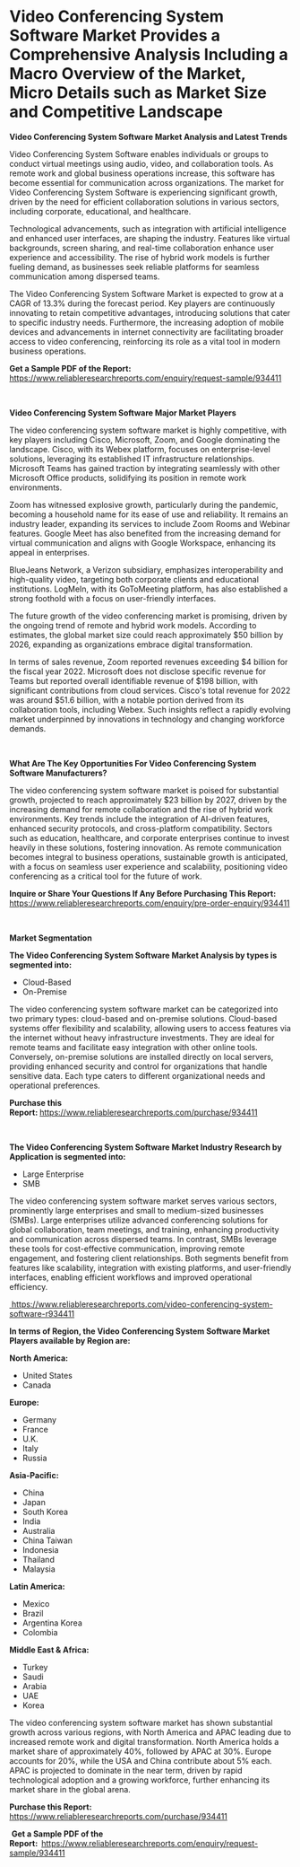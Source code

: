 <p><h1>Video Conferencing System Software Market Provides a Comprehensive Analysis Including a Macro Overview of the Market, Micro Details such as Market Size and Competitive Landscape</h1></p><p><strong>Video Conferencing System Software Market Analysis and Latest Trends</strong></p>
<p><p>Video Conferencing System Software enables individuals or groups to conduct virtual meetings using audio, video, and collaboration tools. As remote work and global business operations increase, this software has become essential for communication across organizations. The market for Video Conferencing System Software is experiencing significant growth, driven by the need for efficient collaboration solutions in various sectors, including corporate, educational, and healthcare.</p><p>Technological advancements, such as integration with artificial intelligence and enhanced user interfaces, are shaping the industry. Features like virtual backgrounds, screen sharing, and real-time collaboration enhance user experience and accessibility. The rise of hybrid work models is further fueling demand, as businesses seek reliable platforms for seamless communication among dispersed teams.</p><p>The Video Conferencing System Software Market is expected to grow at a CAGR of 13.3% during the forecast period. Key players are continuously innovating to retain competitive advantages, introducing solutions that cater to specific industry needs. Furthermore, the increasing adoption of mobile devices and advancements in internet connectivity are facilitating broader access to video conferencing, reinforcing its role as a vital tool in modern business operations.</p></p>
<p><strong>Get a Sample PDF of the Report:&nbsp;</strong> <a href="https://www.reliableresearchreports.com/enquiry/request-sample/934411?utm_campaign=2292&utm_medium=2&utm_source=Github&utm_content=ia&utm_term=18042025&utm_id=video-conferencing-system-software">https://www.reliableresearchreports.com/enquiry/request-sample/934411</a></p>
<p>&nbsp;</p>
<p><strong>Video Conferencing System Software Major Market Players</strong></p>
<p><p>The video conferencing system software market is highly competitive, with key players including Cisco, Microsoft, Zoom, and Google dominating the landscape. Cisco, with its Webex platform, focuses on enterprise-level solutions, leveraging its established IT infrastructure relationships. Microsoft Teams has gained traction by integrating seamlessly with other Microsoft Office products, solidifying its position in remote work environments.</p><p>Zoom has witnessed explosive growth, particularly during the pandemic, becoming a household name for its ease of use and reliability. It remains an industry leader, expanding its services to include Zoom Rooms and Webinar features. Google Meet has also benefited from the increasing demand for virtual communication and aligns with Google Workspace, enhancing its appeal in enterprises.</p><p>BlueJeans Network, a Verizon subsidiary, emphasizes interoperability and high-quality video, targeting both corporate clients and educational institutions. LogMeIn, with its GoToMeeting platform, has also established a strong foothold with a focus on user-friendly interfaces.</p><p>The future growth of the video conferencing market is promising, driven by the ongoing trend of remote and hybrid work models. According to estimates, the global market size could reach approximately $50 billion by 2026, expanding as organizations embrace digital transformation.</p><p>In terms of sales revenue, Zoom reported revenues exceeding $4 billion for the fiscal year 2022. Microsoft does not disclose specific revenue for Teams but reported overall identifiable revenue of $198 billion, with significant contributions from cloud services. Cisco's total revenue for 2022 was around $51.6 billion, with a notable portion derived from its collaboration tools, including Webex. Such insights reflect a rapidly evolving market underpinned by innovations in technology and changing workforce demands.</p></p>
<p>&nbsp;</p>
<p><strong>What Are The Key Opportunities For Video Conferencing System Software Manufacturers?</strong></p>
<p><p>The video conferencing system software market is poised for substantial growth, projected to reach approximately $23 billion by 2027, driven by the increasing demand for remote collaboration and the rise of hybrid work environments. Key trends include the integration of AI-driven features, enhanced security protocols, and cross-platform compatibility. Sectors such as education, healthcare, and corporate enterprises continue to invest heavily in these solutions, fostering innovation. As remote communication becomes integral to business operations, sustainable growth is anticipated, with a focus on seamless user experience and scalability, positioning video conferencing as a critical tool for the future of work.</p></p>
<p><strong>Inquire or Share Your Questions If Any Before Purchasing This Report:</strong> <a href="https://www.reliableresearchreports.com/enquiry/pre-order-enquiry/934411?utm_campaign=2292&utm_medium=2&utm_source=Github&utm_content=ia&utm_term=18042025&utm_id=video-conferencing-system-software">https://www.reliableresearchreports.com/enquiry/pre-order-enquiry/934411</a></p>
<p>&nbsp;</p>
<p><strong>Market Segmentation</strong></p>
<p><strong>The Video Conferencing System Software Market Analysis by types is segmented into:</strong></p>
<p><ul><li>Cloud-Based</li><li>On-Premise</li></ul></p>
<p><p>The video conferencing system software market can be categorized into two primary types: cloud-based and on-premise solutions. Cloud-based systems offer flexibility and scalability, allowing users to access features via the internet without heavy infrastructure investments. They are ideal for remote teams and facilitate easy integration with other online tools. Conversely, on-premise solutions are installed directly on local servers, providing enhanced security and control for organizations that handle sensitive data. Each type caters to different organizational needs and operational preferences.</p></p>
<p><strong>Purchase this Report:&nbsp;</strong><a href="https://www.reliableresearchreports.com/purchase/934411?utm_campaign=2292&utm_medium=2&utm_source=Github&utm_content=ia&utm_term=18042025&utm_id=video-conferencing-system-software">https://www.reliableresearchreports.com/purchase/934411</a></p>
<p>&nbsp;</p>
<p><strong>The Video Conferencing System Software Market Industry Research by Application is segmented into:</strong></p>
<p><ul><li>Large Enterprise</li><li>SMB</li></ul></p>
<p><p>The video conferencing system software market serves various sectors, prominently large enterprises and small to medium-sized businesses (SMBs). Large enterprises utilize advanced conferencing solutions for global collaboration, team meetings, and training, enhancing productivity and communication across dispersed teams. In contrast, SMBs leverage these tools for cost-effective communication, improving remote engagement, and fostering client relationships. Both segments benefit from features like scalability, integration with existing platforms, and user-friendly interfaces, enabling efficient workflows and improved operational efficiency.</p></p>
<p><a href="https://www.reliableresearchreports.com/video-conferencing-system-software-r934411?utm_campaign=2292&utm_medium=2&utm_source=Github&utm_content=ia&utm_term=18042025&utm_id=video-conferencing-system-software">&nbsp;https://www.reliableresearchreports.com/video-conferencing-system-software-r934411</a></p>
<p><strong>In terms of Region, the Video Conferencing System Software Market Players available by Region are:</strong></p>
<p>
    <p> <strong> North America: </strong>
        <ul>
            <li>United States</li>
            <li>Canada</li>
        </ul>
        </p> 
    <p> <strong> Europe: </strong>
        <ul>
            <li>Germany</li>
            <li>France</li>
            <li>U.K.</li>
            <li>Italy</li>
            <li>Russia</li>
        </ul>
        </p> 
    <p> <strong> Asia-Pacific: </strong>
        <ul>
            <li>China</li>
            <li>Japan</li>
            <li>South Korea</li>
            <li>India</li>
            <li>Australia</li>
            <li>China Taiwan</li>
            <li>Indonesia</li>
            <li>Thailand</li>
            <li>Malaysia</li>
        </ul>
        </p> 
    <p> <strong> Latin America: </strong>
        <ul>
            <li>Mexico</li>
            <li>Brazil</li>
            <li>Argentina Korea</li>
            <li>Colombia</li>
        </ul>
        </p> 
    <p> <strong> Middle East & Africa: </strong>
        <ul>
            <li>Turkey</li>
            <li>Saudi</li>
            <li>Arabia</li>
            <li>UAE</li>
            <li>Korea</li>
        </ul>
    </p>
    </p>
<p><p>The video conferencing system software market has shown substantial growth across various regions, with North America and APAC leading due to increased remote work and digital transformation. North America holds a market share of approximately 40%, followed by APAC at 30%. Europe accounts for 20%, while the USA and China contribute about 5% each. APAC is projected to dominate in the near term, driven by rapid technological adoption and a growing workforce, further enhancing its market share in the global arena.</p></p>
<p><strong>Purchase this Report: </strong><a href="https://www.reliableresearchreports.com/purchase/934411?utm_campaign=2292&utm_medium=2&utm_source=Github&utm_content=ia&utm_term=18042025&utm_id=video-conferencing-system-software">https://www.reliableresearchreports.com/purchase/934411</a></p>
<p>&nbsp;<strong>Get a Sample PDF of the Report:&nbsp;&nbsp;</strong><a href="https://www.reliableresearchreports.com/enquiry/request-sample/934411?utm_campaign=2292&utm_medium=2&utm_source=Github&utm_content=ia&utm_term=18042025&utm_id=video-conferencing-system-software">https://www.reliableresearchreports.com/enquiry/request-sample/934411</a></p>
<p><strong></strong></p>
<p><p></p><p></p><p></p></p>